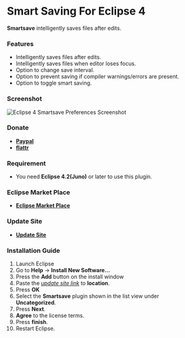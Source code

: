 # Smart Saving For Eclipse 4

__Smartsave__ intelligently saves files after edits.

### Features

* Intelligently saves files after edits.
* Intelligently saves files when editor loses focus.
* Option to change save interval.
* Option to prevent saving if compiler warnings/errors are present.
* Option to toggle smart saving.

### Screenshot

![Eclipse 4 Smartsave Preferences Screenshot](https://googledrive.com/host/0Bw1KseIE5s6ceVEwYU44RDhvZlE/)

### Donate

* __[Paypal](https://googledrive.com/host/0Bw1KseIE5s6cTXRJcWZzbTU0Q3c/index.html)__
* __[flattr](https://flattr.com/donation/give/to/mystilleef)__

### Requirement

* You need __Eclipse 4.2(Juno)__ or later to use this plugin.

### Eclipse Market Place

* __[Eclipse Market Place](http://marketplace.eclipse.org/content/smart-save#.UT-KI2ZDtSw)__

### Update Site

* __[Update Site](https://raw.github.com/mystilleef/eclipse4-smartsave-updatesite/master/com.laboki.eclipse.updatesite.smartsave)__

### Installation Guide

1. Launch Eclipse
2. Go to __Help__ -> __Install New Software...__
3. Press the __Add__ button on the install window
4. Paste the *[update site link](https://raw.github.com/mystilleef/eclipse4-smartsave-updatesite/master/com.laboki.eclipse.updatesite.smartsave)* to __location__.
5. Press __OK__
6. Select the __Smartsave__ plugin shown in the list view under __Uncategorized__.
7. Press __Next__.
8. __Agree__ to the license terms.
9. Press __finish__. 
10. Restart Eclipse.
